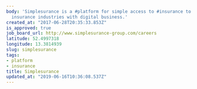 ```yaml
---
body: 'Simplesurance is a #platform for simple access to #insurance to combine traditional
  insurance industries with digital business.'
created_at: "2017-06-28T20:35:33.853Z"
is_approved: true
job_board_url: http://www.simplesurance-group.com/careers
latitude: 52.4997318
longitude: 13.3814939
slug: simplesurance
tags:
- platform
- insurance
title: Simplesurance
updated_at: "2019-06-16T10:36:08.537Z"
---
```

